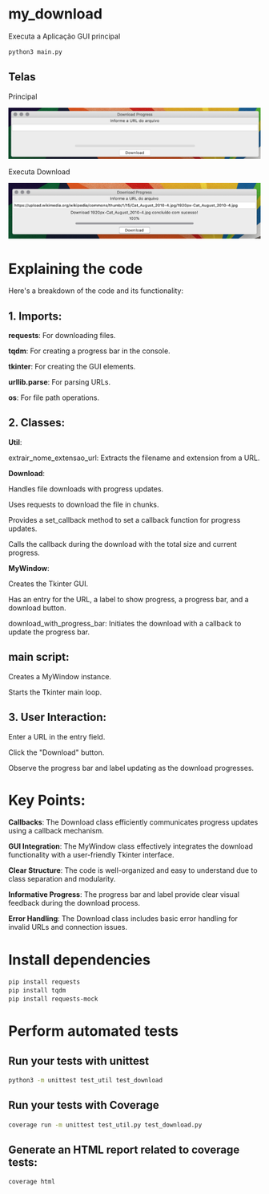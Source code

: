 # my_download

Executa a Aplicação GUI principal 

```bash
python3 main.py
```

## Telas

Principal 

![Tela Principal](https://github.com/armandossrecife/my_download/blob/main/docs/tela_principal.png)

Executa Download 

![Executa Download](https://github.com/armandossrecife/my_download/blob/main/docs/executa_download.png)

# Explaining the code

Here's a breakdown of the code and its functionality:

## 1. Imports:

**requests**: For downloading files.

**tqdm**: For creating a progress bar in the console.

**tkinter**: For creating the GUI elements.

**urllib.parse**: For parsing URLs.

**os**: For file path operations.

## 2. Classes:

**Util**:

extrair_nome_extensao_url: Extracts the filename and extension from a URL.

**Download**:

Handles file downloads with progress updates.

Uses requests to download the file in chunks.

Provides a set_callback method to set a callback function for progress updates.

Calls the callback during the download with the total size and current progress.

**MyWindow**:

Creates the Tkinter GUI.

Has an entry for the URL, a label to show progress, a progress bar, and a download button.

download_with_progress_bar: Initiates the download with a callback to update the progress bar.

## main script:

Creates a MyWindow instance.

Starts the Tkinter main loop.

## 3. User Interaction:

Enter a URL in the entry field.

Click the "Download" button.

Observe the progress bar and label updating as the download progresses.

# Key Points:

**Callbacks**: The Download class efficiently communicates progress updates using a callback mechanism.

**GUI Integration**: The MyWindow class effectively integrates the download functionality with a user-friendly Tkinter interface.

**Clear Structure**: The code is well-organized and easy to understand due to class separation and modularity.

**Informative Progress**: The progress bar and label provide clear visual feedback during the download process.

**Error Handling**: The Download class includes basic error handling for invalid URLs and connection issues.

# Install dependencies

```bash
pip install requests
pip install tqdm
pip install requests-mock
```

# Perform automated tests

## Run your tests with unittest

```bash
python3 -m unittest test_util test_download
```

## Run your tests with Coverage
  
```bash
coverage run -m unittest test_util.py test_download.py
```

## Generate an HTML report related to coverage tests:

```bash
coverage html
```
